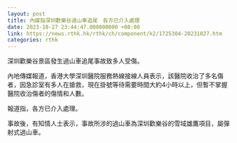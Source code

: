 ```yaml
---
layout: post
title: 內媒指深圳歡樂谷過山車追尾　各方已介入處理
date: 2023-10-27 23:44:47.000000000 +08:00
link: https://news.rthk.hk/rthk/ch/component/k2/1725304-20231027.htm
categories: rthk
---
```


深圳歡樂谷景區發生過山車追尾事故致多人受傷。

內地傳媒報道，香港大學深圳醫院服務熱線接線人員表示，該醫院收治了多名傷者，因急診室有多人在搶救，現在掛號等待需要時間大約4小時以上，但暫不掌握醫院收治傷者的傷情和人數。

報道指，各方已介入處理。

事故後，有知情人士表示，事故所涉的過山車為深圳歡樂谷的雪域雄鷹項目，屬彈射式過山車。
